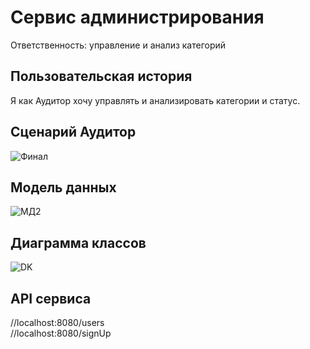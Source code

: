# Сервис администрирования

Ответственность: управление и анализ категорий

## Пользовательская история

Я как Аудитор хочу управлять и анализировать категории и статус.

## Сценарий Аудитор
![Финал](https://user-images.githubusercontent.com/80773270/170650052-7217e236-07ab-4407-a799-78608a1086b0.PNG)

## Модель данных
![МД2](https://user-images.githubusercontent.com/80773270/170650352-ccf596df-bb33-4d5b-ad81-c8114f1b86c3.PNG)

## Диаграмма классов
![DK](https://user-images.githubusercontent.com/80773270/170650450-27b32ee7-51d8-4092-b142-2c35281109d6.jpg)

## API сервиса
//localhost:8080/users <br>
//localhost:8080/signUp


